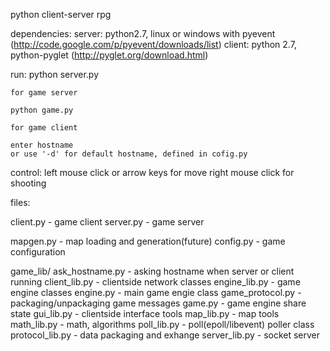 python client-server rpg

dependencies:
    server: python2.7, linux or windows with pyevent (http://code.google.com/p/pyevent/downloads/list)
    client: python 2.7, python-pyglet (http://pyglet.org/download.html)

run:
    python server.py

    for game server
    
    python game.py

    for game client
    
    enter hostname
    or use '-d' for default hostname, defined in cofig.py	

control:
    left mouse click or arrow keys for move
    right mouse click for shooting

files:

client.py - game client
server.py - game server

mapgen.py - map loading and generation(future)
config.py - game configuration

game_lib/
	ask_hostname.py - asking hostname when server or client running
	client_lib.py - clientside network classes
	engine_lib.py - game engine classes
	engine.py - main game engie class
	game_protocol.py  - packaging/unpackaging game messages
	game.py - game engine share state
	gui_lib.py - clientside interface tools
	map_lib.py - map tools
	math_lib.py - math, algorithms
	poll_lib.py - poll(epoll/libevent) poller class
	protocol_lib.py - data packaging and exhange
	server_lib.py - socket server

